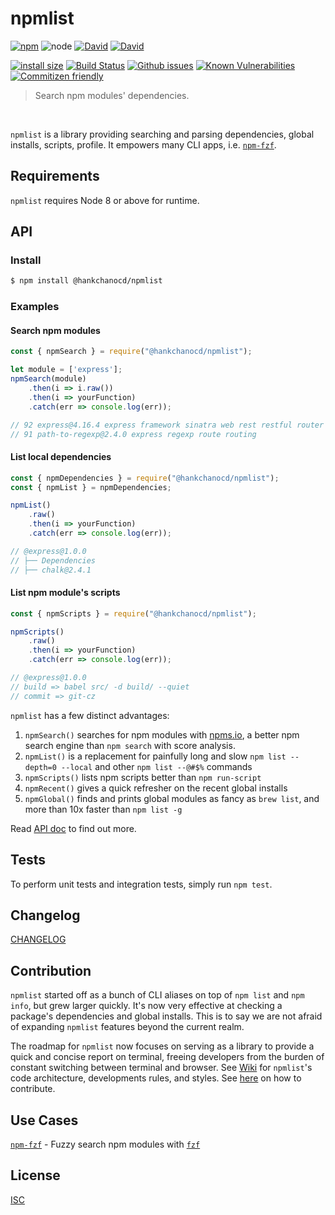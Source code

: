 # npmlist

[![npm](https://img.shields.io/npm/v/@hankchanocd/npmlist.svg)](https://www.npmjs.com/package/@hankchanocd/npmlist) ![node](https://img.shields.io/node/v/@hankchanocd/npmlist.svg) [![David](https://img.shields.io/david/hankchanocd/npmlist.svg)](https://david-dm.org) [![David](https://img.shields.io/david/dev/hankchanocd/npmlist.svg)]((https://david-dm.org))

[![install size](https://packagephobia.now.sh/badge?p=@hankchanocd/npmlist)](https://packagephobia.now.sh/result?p=@hankchanocd/npmlist) [![Build Status](https://travis-ci.org/hankchanocd/npmlist.svg?branch=master)](https://travis-ci.org/hankchanocd/npmlist) [![Github issues](https://img.shields.io/github/issues/hankchanocd/npmlist.svg)](https://github.com/hankchanocd/npmlist/issues) [![Known Vulnerabilities](https://snyk.io/test/github/hankchanocd/npmlist/badge.svg?targetFile=package.json)](https://snyk.io/test/github/hankchanocd/npmlist?targetFile=package.json) [![Commitizen friendly](https://img.shields.io/badge/commitizen-friendly-brightgreen.svg)](http://commitizen.github.io/cz-cli/)

> Search npm modules' dependencies.

&nbsp;

`npmlist` is a library providing searching and parsing dependencies, global installs, scripts, profile. It empowers many CLI apps, i.e. [`npm-fzf`](#use-cases).

## Requirements

`npmlist` requires Node 8 or above for runtime.

## API

### Install

```bash
$ npm install @hankchanocd/npmlist
```

### Examples

#### Search npm modules

```js
const { npmSearch } = require("@hankchanocd/npmlist");

let module = ['express'];
npmSearch(module)
	.then(i => i.raw())
	.then(i => yourFunction)
	.catch(err => console.log(err));

// 92 express@4.16.4 express framework sinatra web rest restful router app api
// 91 path-to-regexp@2.4.0 express regexp route routing
```

#### List local dependencies

```js
const { npmDependencies } = require("@hankchanocd/npmlist");
const { npmList } = npmDependencies;

npmList()
	.raw()
	.then(i => yourFunction)
	.catch(err => console.log(err));

// @express@1.0.0
// ├── Dependencies
// ├── chalk@2.4.1
```

#### List npm module's scripts

```js
const { npmScripts } = require("@hankchanocd/npmlist");

npmScripts()
	.raw()
	.then(i => yourFunction)
	.catch(err => console.log(err));

// @express@1.0.0
// build => babel src/ -d build/ --quiet
// commit => git-cz
```

`npmlist` has a few distinct advantages:

1. `npmSearch()` searches for npm modules with [npms.io](https://npms.io), a better npm search engine than `npm search` with score analysis.
2. `npmList()` is a replacement for painfully long and slow `npm list --depth=0 --local` and other `npm list --@#$%` commands
3. `npmScripts()` lists npm scripts better than `npm run-script`
4. `npmRecent()` gives a quick refresher on the recent global installs
5. `npmGlobal()` finds and prints global modules as fancy as `brew list`, and more than 10x faster than `npm list -g`

Read [API doc](https://github.com/hankchanocd/npmlist/wiki/API) to find out more.

## Tests

To perform unit tests and integration tests, simply run `npm test`.

## Changelog

[CHANGELOG](./CHANGELOG.md)

## Contribution

`npmlist` started off as a bunch of CLI aliases on top of `npm list` and `npm info`, but grew larger quickly. It's now very effective at checking a package's dependencies and global installs. This is to say we are not afraid of expanding `npmlist` features beyond the current realm.

The roadmap for `npmlist` now focuses on serving as a library to provide a quick and concise report on terminal, freeing developers from the burden of constant switching between terminal and browser. See [Wiki](https://github.com/hankchanocd/npmlist/wiki/Wiki) for `npmlist`'s code architecture, developments rules, and styles. See [here](./CONTRIBUTING.md) on how to contribute.

## Use Cases

[`npm-fzf`](https://github.com/hankchanocd/npm-fzf) - Fuzzy search npm modules with [`fzf`](https://github.com/junegunn/fzf)

## License

[ISC](./LICENSE.md)
